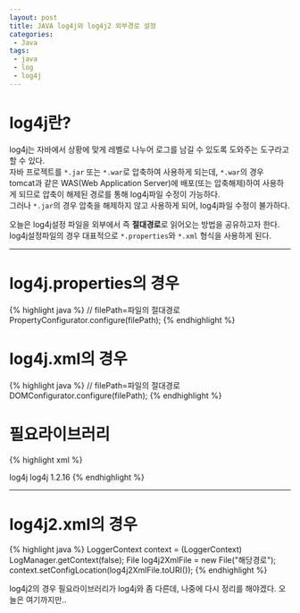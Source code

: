 ```yaml
---
layout: post
title: JAVA log4j와 log4j2 외부경로 설정
categories: 
 - Java
tags: 
 - java
 - log
 - log4j
---
```


# log4j란?
log4j는 자바에서 상황에 맞게 레벨로 나누어 로그를 남길 수 있도록 도와주는 도구라고 할 수 있다.<br/>
자바 프로젝트를 `*.jar` 또는 `*.war`로 압축하여 사용하게 되는데, `*.war`의 경우 tomcat과 같은 WAS(Web Application Server)에 배포(또는 압축해제)하여 사용하게 되므로 압축이 해제된 경로를 통해 log4j파일 수정이 가능하다.<br/>
그러나 `*.jar`의 경우 압축을 해제하지 않고 사용하게 되어, log4j파일 수정이 불가하다.<br/>
<!-- more -->

오늘은 log4j설정 파일을 외부에서 즉 **절대경로**로 읽어오는 방법을 공유하고자 한다.<br/>
log4j설정파일의 경우 대표적으로 `*.properties`와 `*.xml` 형식을 사용하게 된다.<br/>

---

# log4j.properties의 경우
{% highlight java %}
// filePath=파일의 절대경로
PropertyConfigurator.configure(filePath);
{% endhighlight %}

# log4j.xml의 경우
{% highlight java %}
// filePath=파일의 절대경로
DOMConfigurator.configure(filePath);
{% endhighlight %}


# 필요라이브러리
{% highlight xml %}
<!-- Maven dependency -->
<dependency>
  <groupId>log4j</groupId>
  <artifactId>log4j</artifactId>
  <version>1.2.16</version>
</dependency>
{% endhighlight %}

---

# log4j2.xml의 경우
{% highlight java %}
LoggerContext context = (LoggerContext) LogManager.getContext(false);
File log4j2XmlFile = new File("해당경로");
context.setConfigLocation(log4j2XmlFile.toURI());
{% endhighlight %}


log4j2의 경우 필요라이브러리가 log4j와 좀 다른데, 나중에 다시 정리를 해야겠다.
오늘은 여기까지만..
